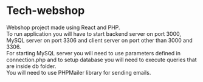 # Tech-webshop

Webshop project made using React and PHP.<br>
To run application you will have to start backend server on port 3000, MySQL server on port 3306 and client server on port other than 3000 and 3306.<br>
For starting MySQL server you will need to use parameters defined in connection.php and to setup database you will need to execute queries that are inside db folder.<br>
You will need to use PHPMailer library for sending emails.
